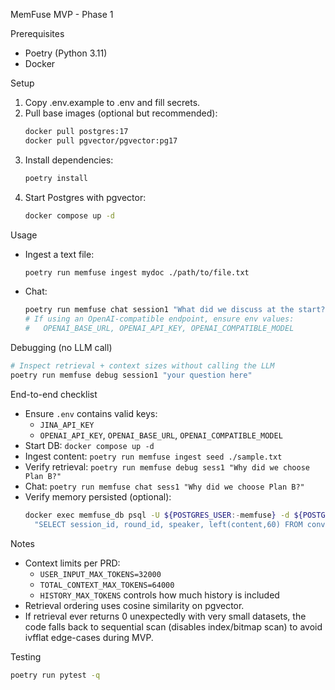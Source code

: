 MemFuse MVP - Phase 1

Prerequisites
- Poetry (Python 3.11)
- Docker

Setup
1. Copy .env.example to .env and fill secrets.
2. Pull base images (optional but recommended):
   ```bash
   docker pull postgres:17
   docker pull pgvector/pgvector:pg17
   ```
3. Install dependencies:
   ```bash
   poetry install
   ```
4. Start Postgres with pgvector:
   ```bash
   docker compose up -d
   ```

Usage
- Ingest a text file:
  ```bash
  poetry run memfuse ingest mydoc ./path/to/file.txt
  ```
- Chat:
  ```bash
  poetry run memfuse chat session1 "What did we discuss at the start?"
  # If using an OpenAI-compatible endpoint, ensure env values:
  #   OPENAI_BASE_URL, OPENAI_API_KEY, OPENAI_COMPATIBLE_MODEL
  ```

Debugging (no LLM call)
```bash
# Inspect retrieval + context sizes without calling the LLM
poetry run memfuse debug session1 "your question here"
```

End-to-end checklist
- Ensure `.env` contains valid keys:
  - `JINA_API_KEY`
  - `OPENAI_API_KEY`, `OPENAI_BASE_URL`, `OPENAI_COMPATIBLE_MODEL`
- Start DB: `docker compose up -d`
- Ingest content: `poetry run memfuse ingest seed ./sample.txt`
- Verify retrieval: `poetry run memfuse debug sess1 "Why did we choose Plan B?"`
- Chat: `poetry run memfuse chat sess1 "Why did we choose Plan B?"`
- Verify memory persisted (optional):
  ```bash
  docker exec memfuse_db psql -U ${POSTGRES_USER:-memfuse} -d ${POSTGRES_DB:-memfuse} -c \
    "SELECT session_id, round_id, speaker, left(content,60) FROM conversations ORDER BY timestamp DESC LIMIT 10;"
  ```

Notes
- Context limits per PRD:
  - `USER_INPUT_MAX_TOKENS=32000`
  - `TOTAL_CONTEXT_MAX_TOKENS=64000`
  - `HISTORY_MAX_TOKENS` controls how much history is included
- Retrieval ordering uses cosine similarity on pgvector.
- If retrieval ever returns 0 unexpectedly with very small datasets, the code falls back to sequential scan (disables index/bitmap scan) to avoid ivfflat edge-cases during MVP.

Testing
```bash
poetry run pytest -q
```
